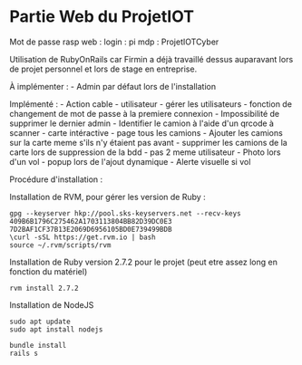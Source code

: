 # Partie Web du ProjetIOT
Mot de passe rasp web :
login :     pi
mdp :       ProjetIOTCyber

Utilisation de RubyOnRails car Firmin a déjà travaillé dessus auparavant lors de projet personnel et lors de stage en entreprise.

À implémenter :
    - Admin par défaut lors de l'installation

Implémenté :
    - Action cable
    - utilisateur
    - gérer les utilisateurs
    - fonction de changement de mot de passe à la premiere connexion
    - Impossibilité de supprimer le dernier admin
    - Identifier le camion à l'aide d'un qrcode à scanner
    - carte intéractive
    - page tous les camions
    - Ajouter les camions sur la carte meme s'ils n'y étaient pas avant
    - supprimer les camions de la carte lors de suppression de la bdd
    - pas 2 meme utilisateur
    - Photo lors d'un vol
    - popup lors de l'ajout dynamique
    - Alerte visuelle si vol

Procédure d'installation :

Installation de RVM, pour gérer les version de Ruby :

    gpg --keyserver hkp://pool.sks-keyservers.net --recv-keys 409B6B1796C275462A1703113804BB82D39DC0E3 7D2BAF1CF37B13E2069D6956105BD0E739499BDB
    \curl -sSL https://get.rvm.io | bash
    source ~/.rvm/scripts/rvm

Installation de Ruby version 2.7.2 pour le projet (peut etre assez long en fonction du matériel)

    rvm install 2.7.2

Installation de NodeJS

    sudo apt update
    sudo apt install nodejs

    bundle install
    rails s